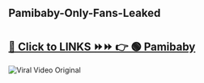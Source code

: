 
 ## Pamibaby-Only-Fans-Leaked

# <h2><a href="https://clipsfans.com/Pamibaby&ref=git">🔗 Click to LINKS ⏩⏩ 👉 🟢 Pamibaby </a></h2>

<a href="https://clipsfans.com/Pamibaby&ref=git" rel="nofollow" data-target="animated-image.originalLink"><img src="https://i.ibb.co.com/xMMVF88/686577567.gif" alt="Viral Video Original" style="max-width: 100%; display: inline-block;" data-target="animated-image.originalImage"></a>

